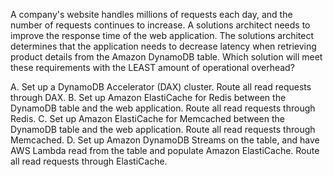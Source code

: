 A company's website handles millions of requests each day, and the number of requests continues to increase. A solutions architect needs to improve the response time of the web application. The solutions architect determines that the application needs to decrease latency when retrieving product details from the Amazon DynamoDB table. Which solution will meet these requirements with the LEAST amount of operational overhead? 

A. Set up a DynamoDB Accelerator (DAX) cluster. Route all read requests through DAX. 
B. Set up Amazon ElastiCache for Redis between the DynamoDB table and the web application. Route all read requests through Redis. 
C. Set up Amazon ElastiCache for Memcached between the DynamoDB table and the web application. Route all read requests through Memcached. 
D. Set up Amazon DynamoDB Streams on the table, and have AWS Lambda read from the table and populate Amazon ElastiCache. Route all read requests through ElastiCache.
